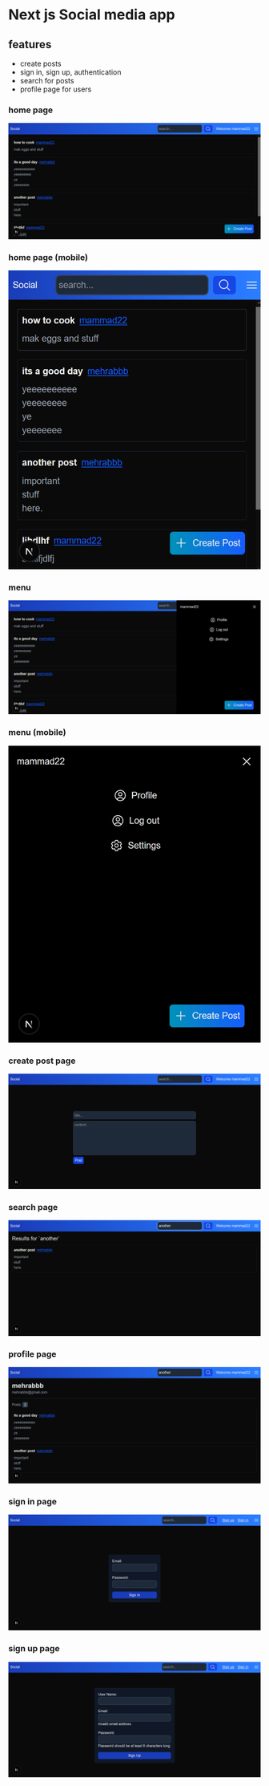 # Next js Social media app

## features
- create posts
- sign in, sign up, authentication
- search for posts
- profile page for users

### home page
![](screenshots/home-page.png)

### home page (mobile)
![](screenshots/home-page-mobile.png)

### menu
![](screenshots/menu.png)

### menu (mobile)
![](screenshots/menu-mobile.png)

### create post page
![](screenshots/post-page.png)

### search page
![](screenshots/search-page.png)

### profile page
![](screenshots/profile-page.png)

### sign in page
![](screenshots/signin-page.png)

### sign up page
![](screenshots/signup-page.png)
